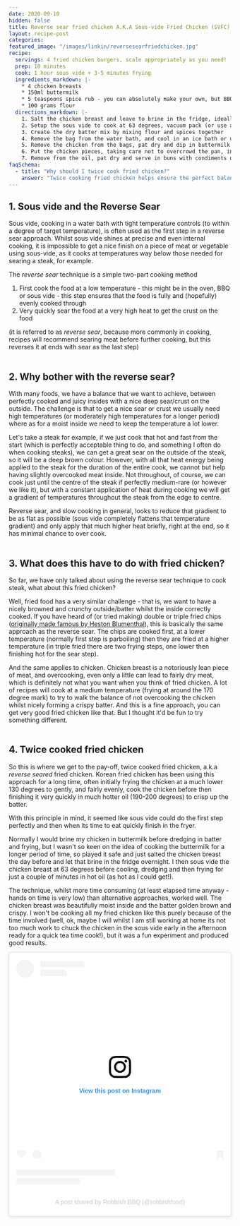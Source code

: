 ```yaml
---
date: 2020-09-10
hidden: false
title: Reverse sear fried chicken A.K.A Sous-vide Fried Chicken (SVFC)
layout: recipe-post
categories:
featured_image: "/images/linkin/reversesearfriedchicken.jpg"
recipe:
  servings: 4 fried chicken burgers, scale appropriately as you need!
  prep: 10 minutes
  cook: 1 hour sous vide + 3-5 minutes frying
  ingredients_markdown: |-
    * 4 chicken breasts
    * 150ml buttermilk
    * 5 teaspoons spice rub - you can absolutely make your own, but BBQ rubs are great for this.
    * 100 grams flour
  directions_markdown: |-
    1. Salt the chicken breast and leave to brine in the fridge, ideally overnight but no big deal if you don't have the time
    2. Setup the sous vide to cook at 63 degrees, vacuum pack (or use a ziploc bag with the submersion method) and cook the chicken breasts for one hour
    3. Create the dry batter mix by mixing flour and spices together
    4. Remove the bag from the water bath, and cool in an ice bath or under cold running water (still in the bags)
    5. Remove the chicken from the bags, pat dry and dip in buttermilk and then dredge in batter
    6. Put the chicken pieces, taking care not to overcrowd the pan, in the fryer at 190-200 degrees and cook for about three minutes (or until the batter looks golden and crispy)
    7. Remove from the oil, pat dry and serve in buns with condiments of your choosing!
faqSchema:
  - title: "Why should I twice cook fried chicken?"
    answer: "Twice cooking fried chicken helps ensure the perfect balance of soft, juicy chicken breast and tasty, crispy batter. The first cook at a lower temperature gently and evenly cooks the chicken and the second, quick cook at a much higher temperature crisps up the batter perfectly."
---
```


## 1. Sous vide and the Reverse Sear
Sous vide, cooking in a water bath with tight temperature controls (to within a degree of target temperature), is often used as the first step in a reverse sear approach. Whilst sous vide shines at precise and even internal cooking, it is impossible to get a nice finish on a piece of meat or vegetable using sous-vide, as it cooks at temperatures way below those needed for searing a steak, for example.

The _reverse sear_ technique is a simple two-part cooking method
1. First cook the food at a low temperature - this might be in the oven, BBQ or sous vide - this step ensures that the food is fully and (hopefully) evenly cooked through
2. Very quickly sear the food at a very high heat to get the crust on the food

(it is referred to as _reverse sear_, because more commonly in cooking, recipes will recommend searing meat before further cooking, but this reverses it at ends with sear as the last step)
<br>
<br>

## 2. Why bother with the reverse sear?
With many foods, we have a balance that we want to achieve, between perfectly cooked and juicy insides with a nice deep sear/crust on the outside. The challenge is that to get a nice sear or crust we usually need high temperatures (or moderately high temperatures for a longer period) where as for a moist inside we need to keep the temperature a lot lower.

Let's take a steak for example, if we just cook that hot and fast from the start (which is perfectly acceptable thing to do, and something I often do when cooking steaks), we can get a great sear on the outside of the steak, so it will be a deep brown colour. However, with all that heat energy being applied to the steak for the duration of the entire cook, we cannot but help having slightly overcooked meat inside. Not throughout, of course, we can cook just until the centre of the steak if perfectly medium-rare (or however we like it), but with a constant application of heat during cooking we will get a gradient of temperatures throughout the steak from the edge to centre.

Reverse sear, and slow cooking in general, looks to reduce that gradient to be as flat as possible (sous vide completely flattens that temperature gradient) and only apply that much higher heat briefly, right at the end, so it has minimal chance to over cook.
<br>
<br>

## 3. What does this have to do with fried chicken?
So far, we have only talked about using the reverse sear technique to cook steak, what about this fried chicken?

Well, fried food has a very similar challenge - that is, we want to have a nicely browned and crunchy outside/batter whilst the inside correctly cooked. If you have heard of (or tried making) double or triple fried chips (<a href="https://www.thefatduckgroup.com/hestons-triple-cooked-chips/" target="_blank">originally made famous by Heston Blumenthal</a>), this is basically the same approach as the reverse sear. The chips are cooked first, at a lower temperature (normally first step is parboiling) then they are fried at a higher temperature (in triple fried there are two frying steps, one lower then finishing hot for the sear step).

And the same applies to chicken. Chicken breast is a notoriously lean piece of meat, and overcooking, even only a little can lead to fairly dry meat, which is definitely not what you want when you think of fried chicken. A lot of recipes will cook at a medium temperature (frying at around the 170 degree mark) to try to walk the balance of not overcooking the chicken whilst nicely forming a crispy batter. And this is a fine approach, you can get very good fried chicken like that. But I thought it'd be fun to try something different.
<br>
<br>

## 4. Twice cooked fried chicken
So this is where we get to the pay-off, twice cooked fried chicken, a.k.a _reverse seared_ fried chicken. Korean fried chicken has been using this approach for a long time, often initially frying the chicken at a much lower 130 degrees to gently, and fairly evenly, cook the chicken before then finishing it very quickly in much hotter oil (190-200 degrees) to crisp up the batter.

With this principle in mind, it seemed like sous vide could do the first step perfectly and then when its time to eat quickly finish in the fryer.

Normally I would brine my chicken in buttermilk before dredging in batter and frying, but I wasn't so keen on the idea of cooking the buttermilk for a longer period of time, so played it safe and just salted the chicken breast the day before and let that brine in the fridge overnight. I then sous vide the chicken breast at 63 degrees before cooling, dredging and then frying for just a couple of minutes in hot oil (as hot as I could get!).

The technique, whilst more time consuming (at least elapsed time anyway - hands on time is very low) than alternative approaches, worked well. The chicken breast was beautifully moist inside and the batter golden brown and crispy. I won't be cooking all my fried chicken like this purely because of the time involved (well, ok, maybe I will whilst I am still working at home its not too much work to chuck the chicken in the sous vide early in the afternoon ready for a quick tea time cook!), but it was a fun experiment and produced good results.

<blockquote class="instagram-media" data-instgrm-permalink="https://www.instagram.com/p/CE9NOaSB90l/?utm_source=ig_embed&amp;utm_campaign=loading" data-instgrm-version="13" style=" background:#FFF; border:0; border-radius:3px; box-shadow:0 0 1px 0 rgba(0,0,0,0.5),0 1px 10px 0 rgba(0,0,0,0.15); margin: 1px; max-width:540px; min-width:326px; padding:0; width:99.375%; width:-webkit-calc(100% - 2px); width:calc(100% - 2px);"><div style="padding:16px;"> <a href="https://www.instagram.com/p/CE9NOaSB90l/?utm_source=ig_embed&amp;utm_campaign=loading" style=" background:#FFFFFF; line-height:0; padding:0 0; text-align:center; text-decoration:none; width:100%;" target="_blank"> <div style=" display: flex; flex-direction: row; align-items: center;"> <div style="background-color: #F4F4F4; border-radius: 50%; flex-grow: 0; height: 40px; margin-right: 14px; width: 40px;"></div> <div style="display: flex; flex-direction: column; flex-grow: 1; justify-content: center;"> <div style=" background-color: #F4F4F4; border-radius: 4px; flex-grow: 0; height: 14px; margin-bottom: 6px; width: 100px;"></div> <div style=" background-color: #F4F4F4; border-radius: 4px; flex-grow: 0; height: 14px; width: 60px;"></div></div></div><div style="padding: 19% 0;"></div> <div style="display:block; height:50px; margin:0 auto 12px; width:50px;"><svg width="50px" height="50px" viewBox="0 0 60 60" version="1.1" xmlns="https://www.w3.org/2000/svg" xmlns:xlink="https://www.w3.org/1999/xlink"><g stroke="none" stroke-width="1" fill="none" fill-rule="evenodd"><g transform="translate(-511.000000, -20.000000)" fill="#000000"><g><path d="M556.869,30.41 C554.814,30.41 553.148,32.076 553.148,34.131 C553.148,36.186 554.814,37.852 556.869,37.852 C558.924,37.852 560.59,36.186 560.59,34.131 C560.59,32.076 558.924,30.41 556.869,30.41 M541,60.657 C535.114,60.657 530.342,55.887 530.342,50 C530.342,44.114 535.114,39.342 541,39.342 C546.887,39.342 551.658,44.114 551.658,50 C551.658,55.887 546.887,60.657 541,60.657 M541,33.886 C532.1,33.886 524.886,41.1 524.886,50 C524.886,58.899 532.1,66.113 541,66.113 C549.9,66.113 557.115,58.899 557.115,50 C557.115,41.1 549.9,33.886 541,33.886 M565.378,62.101 C565.244,65.022 564.756,66.606 564.346,67.663 C563.803,69.06 563.154,70.057 562.106,71.106 C561.058,72.155 560.06,72.803 558.662,73.347 C557.607,73.757 556.021,74.244 553.102,74.378 C549.944,74.521 548.997,74.552 541,74.552 C533.003,74.552 532.056,74.521 528.898,74.378 C525.979,74.244 524.393,73.757 523.338,73.347 C521.94,72.803 520.942,72.155 519.894,71.106 C518.846,70.057 518.197,69.06 517.654,67.663 C517.244,66.606 516.755,65.022 516.623,62.101 C516.479,58.943 516.448,57.996 516.448,50 C516.448,42.003 516.479,41.056 516.623,37.899 C516.755,34.978 517.244,33.391 517.654,32.338 C518.197,30.938 518.846,29.942 519.894,28.894 C520.942,27.846 521.94,27.196 523.338,26.654 C524.393,26.244 525.979,25.756 528.898,25.623 C532.057,25.479 533.004,25.448 541,25.448 C548.997,25.448 549.943,25.479 553.102,25.623 C556.021,25.756 557.607,26.244 558.662,26.654 C560.06,27.196 561.058,27.846 562.106,28.894 C563.154,29.942 563.803,30.938 564.346,32.338 C564.756,33.391 565.244,34.978 565.378,37.899 C565.522,41.056 565.552,42.003 565.552,50 C565.552,57.996 565.522,58.943 565.378,62.101 M570.82,37.631 C570.674,34.438 570.167,32.258 569.425,30.349 C568.659,28.377 567.633,26.702 565.965,25.035 C564.297,23.368 562.623,22.342 560.652,21.575 C558.743,20.834 556.562,20.326 553.369,20.18 C550.169,20.033 549.148,20 541,20 C532.853,20 531.831,20.033 528.631,20.18 C525.438,20.326 523.257,20.834 521.349,21.575 C519.376,22.342 517.703,23.368 516.035,25.035 C514.368,26.702 513.342,28.377 512.574,30.349 C511.834,32.258 511.326,34.438 511.181,37.631 C511.035,40.831 511,41.851 511,50 C511,58.147 511.035,59.17 511.181,62.369 C511.326,65.562 511.834,67.743 512.574,69.651 C513.342,71.625 514.368,73.296 516.035,74.965 C517.703,76.634 519.376,77.658 521.349,78.425 C523.257,79.167 525.438,79.673 528.631,79.82 C531.831,79.965 532.853,80.001 541,80.001 C549.148,80.001 550.169,79.965 553.369,79.82 C556.562,79.673 558.743,79.167 560.652,78.425 C562.623,77.658 564.297,76.634 565.965,74.965 C567.633,73.296 568.659,71.625 569.425,69.651 C570.167,67.743 570.674,65.562 570.82,62.369 C570.966,59.17 571,58.147 571,50 C571,41.851 570.966,40.831 570.82,37.631"></path></g></g></g></svg></div><div style="padding-top: 8px;"> <div style=" color:#3897f0; font-family:Arial,sans-serif; font-size:14px; font-style:normal; font-weight:550; line-height:18px;"> View this post on Instagram</div></div><div style="padding: 12.5% 0;"></div> <div style="display: flex; flex-direction: row; margin-bottom: 14px; align-items: center;"><div> <div style="background-color: #F4F4F4; border-radius: 50%; height: 12.5px; width: 12.5px; transform: translateX(0px) translateY(7px);"></div> <div style="background-color: #F4F4F4; height: 12.5px; transform: rotate(-45deg) translateX(3px) translateY(1px); width: 12.5px; flex-grow: 0; margin-right: 14px; margin-left: 2px;"></div> <div style="background-color: #F4F4F4; border-radius: 50%; height: 12.5px; width: 12.5px; transform: translateX(9px) translateY(-18px);"></div></div><div style="margin-left: 8px;"> <div style=" background-color: #F4F4F4; border-radius: 50%; flex-grow: 0; height: 20px; width: 20px;"></div> <div style=" width: 0; height: 0; border-top: 2px solid transparent; border-left: 6px solid #f4f4f4; border-bottom: 2px solid transparent; transform: translateX(16px) translateY(-4px) rotate(30deg)"></div></div><div style="margin-left: auto;"> <div style=" width: 0px; border-top: 8px solid #F4F4F4; border-right: 8px solid transparent; transform: translateY(16px);"></div> <div style=" background-color: #F4F4F4; flex-grow: 0; height: 12px; width: 16px; transform: translateY(-4px);"></div> <div style=" width: 0; height: 0; border-top: 8px solid #F4F4F4; border-left: 8px solid transparent; transform: translateY(-4px) translateX(8px);"></div></div></div> <div style="display: flex; flex-direction: column; flex-grow: 1; justify-content: center; margin-bottom: 24px;"> <div style=" background-color: #F4F4F4; border-radius: 4px; flex-grow: 0; height: 14px; margin-bottom: 6px; width: 224px;"></div> <div style=" background-color: #F4F4F4; border-radius: 4px; flex-grow: 0; height: 14px; width: 144px;"></div></div></a><p style=" color:#c9c8cd; font-family:Arial,sans-serif; font-size:14px; line-height:17px; margin-bottom:0; margin-top:8px; overflow:hidden; padding:8px 0 7px; text-align:center; text-overflow:ellipsis; white-space:nowrap;"><a href="https://www.instagram.com/p/CE9NOaSB90l/?utm_source=ig_embed&amp;utm_campaign=loading" style=" color:#c9c8cd; font-family:Arial,sans-serif; font-size:14px; font-style:normal; font-weight:normal; line-height:17px; text-decoration:none;" target="_blank">A post shared by Robbish BBQ (@robbishfood)</a></p></div></blockquote> <script async src="//www.instagram.com/embed.js"></script>

